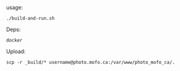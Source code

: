 usage:

    ./build-and-run.sh

Deps: 

    docker

Upload:

    scp -r _build/* username@photo.mofo.ca:/var/www/photo_mofo_ca/.
